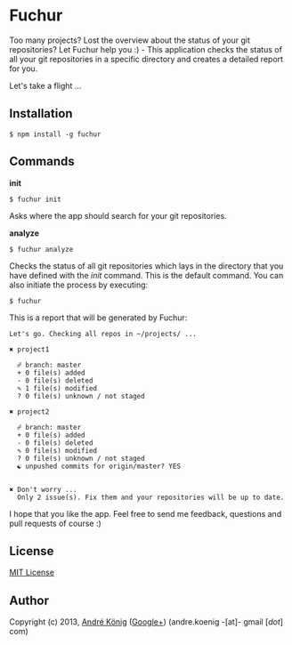 # Fuchur

Too many projects? Lost the overview about the status of your git repositories? Let Fuchur help you :) - This application checks the status of all your git repositories in a specific directory and creates a detailed report for you.

Let's take a flight ...

## Installation

    $ npm install -g fuchur

## Commands

**init**

    $ fuchur init

Asks where the app should search for your git repositories.

**analyze**

    $ fuchur analyze

Checks the status of all git repositories which lays in the directory that you have defined with the _init_ command. This is the default command. You can also initiate the process by executing:

    $ fuchur

This is a report that will be generated by Fuchur:

	Let's go. Checking all repos in ~/projects/ ...

	✖ project1

	  ☍ branch: master
	  + 0 file(s) added 
	  - 0 file(s) deleted 
	  ✎ 1 file(s) modified 
	  ? 0 file(s) unknown / not staged 

	✖ project2

	  ☍ branch: master
	  + 0 file(s) added 
	  - 0 file(s) deleted 
	  ✎ 0 file(s) modified 
	  ? 0 file(s) unknown / not staged 
	  ☯ unpushed commits for origin/master? YES


	✖ Don't worry ...
	  Only 2 issue(s). Fix them and your repositories will be up to date.

I hope that you like the app. Feel free to send me feedback, questions and pull requests of course :)

## License

[MIT License](http://www.opensource.org/licenses/mit-license.php)

## Author

Copyright (c) 2013, [André König](http://lochkartenstanzer.de) ([Google+](http://profile.lochkartenstanzer.de)) (andre.koenig -[at]- gmail [*dot*] com)